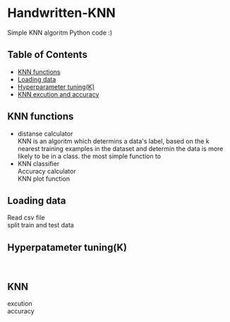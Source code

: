 # Handwritten-KNN
Simple KNN algoritm Python code :)


## Table of Contents
- [KNN functions](https://github.com/KimiyaVahidMotlagh/Handwritten-KNN/blob/main/README.md#knn-functions)  <br />
- [Loading data](https://github.com/KimiyaVahidMotlagh/Handwritten-KNN/blob/main/README.md#loading-data) <br />
- [Hyperparameter tuning(K)](https://github.com/KimiyaVahidMotlagh/Handwritten-KNN/blob/main/README.md#hyperpatameter-tuningk) <br />
- [KNN excution and accuracy](https://github.com/KimiyaVahidMotlagh/Handwritten-KNN/blob/main/README.md#knn) <br />

## KNN functions
- distanse calculator <br />
KNN is an algoritm which determins a data's label, based on the k nearest training examples in the dataset and determin the data is more likely to be in a class. the most simple function to 
- KNN classifier <br />
Accuracy calculator <br />
KNN plot function <br />

## Loading data
Read csv file <br />
split train and test data <br />

## Hyperpatameter tuning(K)
<br />

## KNN
excution <br />
accuracy <br />
